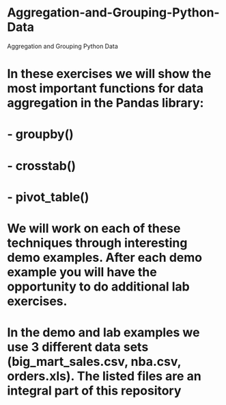 # Aggregation-and-Grouping-Python-Data
Aggregation and Grouping Python Data

# In these exercises we will show the most important functions for data aggregation in the Pandas library:
# - groupby()
# - crosstab()
# - pivot_table()

# We will work on each of these techniques through interesting demo examples. After each demo example you will have the opportunity to do additional lab exercises. 

# In the demo and lab examples we use 3 different data sets (big_mart_sales.csv, nba.csv, orders.xls). The listed files are an integral part of this repository
